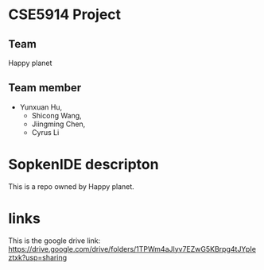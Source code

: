 # CSE5914 Project

## Team
  Happy planet
  
## Team member
  - Yunxuan Hu, 
	- Shicong Wang, 
	- Jiingming Chen, 	
	- Cyrus Li

# SopkenIDE descripton
This is a repo owned by Happy planet.

# links
  This is the google drive link: https://drive.google.com/drive/folders/1TPWm4aJlyv7EZwG5KBrpg4tJYpIeztxk?usp=sharing
